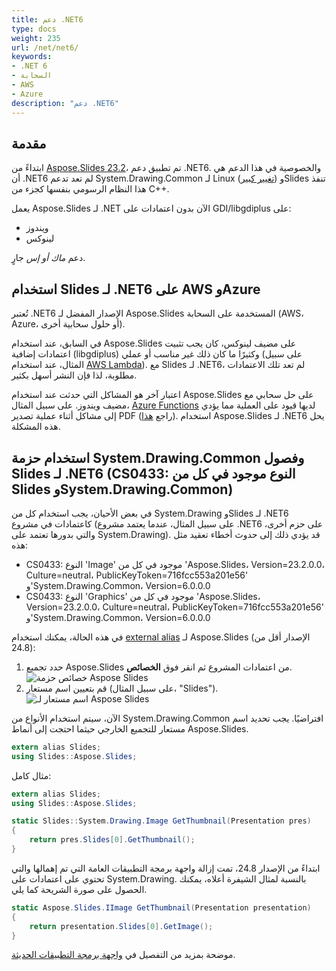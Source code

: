```yaml
---
title: دعم .NET6
type: docs
weight: 235
url: /net/net6/
keywords: 
- .NET 6
- السحابة
- AWS
- Azure
description: "دعم .NET6"
---
```


## مقدمة

ابتداءً من [Aspose.Slides 23.2](https://www.nuget.org/packages/Aspose.Slides.NET/23.2.0)، تم تطبيق دعم .NET6. والخصوصية في هذا الدعم هي أن .NET6 لم تعد تدعم System.Drawing.Common لـ Linux ([تغيير كبير](https://learn.microsoft.com/en-us/dotnet/core/compatibility/core-libraries/6.0/system-drawing-common-windows-only)) وSlides تنفذ هذا النظام الرسومي بنفسها كجزء من C++.

يعمل Aspose.Slides لـ .NET الآن بدون اعتمادات على GDI/libgdiplus على:
* ويندوز
* لينوكس

دعم _ماك أو إس_ جارٍ.

## استخدام Slides لـ .NET6 على AWS وAzure

تُعتبر .NET6 الإصدار المفضل لـ Aspose.Slides المستخدمة على السحابة (AWS، Azure، أو حلول سحابية أخرى).

في السابق، عند استخدام Aspose.Slides على مضيف لينوكس، كان يجب تثبيت اعتمادات إضافية (libgdiplus) وكثيرًا ما كان ذلك غير مناسب أو عملي (على سبيل المثال، عند استخدام [AWS Lambda](https://aws.amazon.com/lambda)). مع Slides لـ .NET6، لم تعد تلك الاعتمادات مطلوبة، لذا فإن النشر أسهل بكثير.

اعتبار آخر هو المشاكل التي حدثت عند استخدام Aspose.Slides على حل سحابي مع مضيف ويندوز. على سبيل المثال، [Azure Functions](https://learn.microsoft.com/en-us/azure/azure-functions/functions-overview) لديها قيود على العملية مما يؤدي إلى مشاكل أثناء عملية تصدير PDF (راجع [هذا](https://github.com/projectkudu/kudu/wiki/Azure-Web-App-sandbox#unsupported-frameworks)). استخدام Aspose.Slides لـ .NET6 يحل هذه المشكلة.

## استخدام حزمة System.Drawing.Common وفصول Slides لـ .NET6 (CS0433: النوع موجود في كل من Slides وSystem.Drawing.Common)

في بعض الأحيان، يجب استخدام كل من System.Drawing وSlides لـ .NET6 كاعتمادات في مشروع (على سبيل المثال، عندما يعتمد مشروع .NET6 على حزم أخرى، والتي بدورها تعتمد على System.Drawing). قد يؤدي ذلك إلى حدوث أخطاء تعقيد مثل هذه:

* CS0433: النوع 'Image' موجود في كل من 'Aspose.Slides، Version=23.2.0.0، Culture=neutral، PublicKeyToken=716fcc553a201e56' و'System.Drawing.Common، Version=6.0.0.0
* CS0433: النوع 'Graphics' موجود في كل من 'Aspose.Slides، Version=23.2.0.0، Culture=neutral، PublicKeyToken=716fcc553a201e56' و'System.Drawing.Common، Version=6.0.0.0

في هذه الحالة، يمكنك استخدام [external alias](https://learn.microsoft.com/en-us/dotnet/csharp/language-reference/keywords/extern-alias) لـ Aspose.Slides (الإصدار أقل من 24.8):
1) حدد تجميع Aspose.Slides من اعتمادات المشروع ثم انقر فوق **الخصائص**.
  ![خصائص حزمة Aspose Slides](package_properties.png)
2) قم بتعيين اسم مستعار (على سبيل المثال، "Slides").
  ![اسم مستعار لـ Aspose Slides](set_alias.png)

الآن، سيتم استخدام الأنواع من System.Drawing.Common افتراضيًا. يجب تحديد اسم مستعار للتجميع الخارجي حيثما احتجت إلى أنماط Aspose.Slides.

```c#
extern alias Slides;
using Slides::Aspose.Slides;
```

مثال كامل:

```c#
extern alias Slides;
using Slides::Aspose.Slides;

static Slides::System.Drawing.Image GetThumbnail(Presentation pres)
{
    return pres.Slides[0].GetThumbnail();
}
```

ابتداءً من الإصدار 24.8، تمت إزالة واجهة برمجة التطبيقات العامة التي تم إهمالها والتي تحتوي على اعتمادات على System.Drawing. بالنسبة لمثال الشيفرة أعلاه، يمكنك الحصول على صورة الشريحة كما يلي.

```cs
static Aspose.Slides.IImage GetThumbnail(Presentation presentation)
{
    return presentation.Slides[0].GetImage();
}
```
موضحة بمزيد من التفصيل في [واجهة برمجة التطبيقات الحديثة](/net/modern-api/).